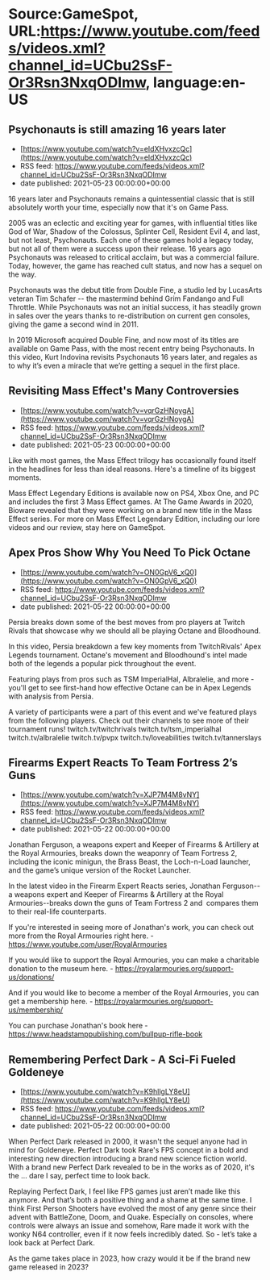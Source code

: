 # Source:GameSpot, URL:https://www.youtube.com/feeds/videos.xml?channel_id=UCbu2SsF-Or3Rsn3NxqODImw, language:en-US

## Psychonauts is still amazing 16 years later
 - [https://www.youtube.com/watch?v=eIdXHvxzcQc](https://www.youtube.com/watch?v=eIdXHvxzcQc)
 - RSS feed: https://www.youtube.com/feeds/videos.xml?channel_id=UCbu2SsF-Or3Rsn3NxqODImw
 - date published: 2021-05-23 00:00:00+00:00

16 years later and Psychonauts remains a quintessential classic that is still absolutely worth your time, especially now that it's on Game Pass.

2005 was an eclectic and exciting year for games, with influential titles like God of War, Shadow of the Colossus, Splinter Cell, Resident Evil 4, and last, but not least, Psychonauts. Each one of these games hold a legacy today, but not all of them were a success upon their release. 16 years ago Psychonauts was released to critical acclaim, but was a commercial failure. Today, however, the game has reached cult status, and now has a sequel on the way.

Psychonauts was the debut title from Double Fine, a studio led by LucasArts veteran Tim Schafer -- the mastermind behind Grim Fandango and Full Throttle. While Psychonauts was not an initial success, it has steadily grown in sales over the years thanks to re-distribution on current gen consoles, giving the game a second wind in 2011. 

In 2019 Microsoft acquired Double Fine, and now most of its titles are available on Game Pass, with the most recent entry being Psychonauts. In this video, Kurt Indovina revisits Psychonauts 16 years later, and regales as to why it’s even a miracle that we’re getting a sequel in the first place.

## Revisiting Mass Effect's Many Controversies
 - [https://www.youtube.com/watch?v=vqrGzHNoygA](https://www.youtube.com/watch?v=vqrGzHNoygA)
 - RSS feed: https://www.youtube.com/feeds/videos.xml?channel_id=UCbu2SsF-Or3Rsn3NxqODImw
 - date published: 2021-05-23 00:00:00+00:00

Like with most games, the Mass Effect trilogy has occasionally found itself in the headlines for less than ideal reasons. Here's a timeline of its biggest moments.

Mass Effect Legendary Editions is available now on PS4, Xbox One, and PC and includes the first 3 Mass Effect games. At The Game Awards in 2020, Bioware revealed that they were working on a brand new title in the Mass Effect series. For more on Mass Effect Legendary Edition, including our lore videos and our review, stay here on GameSpot.

## Apex Pros Show Why You Need To Pick Octane
 - [https://www.youtube.com/watch?v=ON0GpV6_xQ0](https://www.youtube.com/watch?v=ON0GpV6_xQ0)
 - RSS feed: https://www.youtube.com/feeds/videos.xml?channel_id=UCbu2SsF-Or3Rsn3NxqODImw
 - date published: 2021-05-22 00:00:00+00:00

Persia breaks down some of the best moves from pro players at Twitch Rivals that showcase why we should all be playing Octane and Bloodhound.

In this video, Persia breakdown a few key moments from TwitchRivals' Apex Legends tournament. Octane's movement and Bloodhound's intel made both of the legends a popular pick throughout the event. 

Featuring plays from pros such as TSM ImperialHal, Albralelie, and more - you'll get to see first-hand how effective Octane can be in Apex Legends with analysis from Persia. 

A variety of participants were a part of this event and we've featured plays from the following players. Check out their channels to see more of their tournament runs!
twitch.tv/twitchrivals
twitch.tv/tsm_imperialhal
twitch.tv/albralelie
twitch.tv/pvpx
twitch.tv/loveabilities
twitch.tv/tannerslays

## Firearms Expert Reacts To Team Fortress 2’s Guns
 - [https://www.youtube.com/watch?v=XJP7M4M8vNY](https://www.youtube.com/watch?v=XJP7M4M8vNY)
 - RSS feed: https://www.youtube.com/feeds/videos.xml?channel_id=UCbu2SsF-Or3Rsn3NxqODImw
 - date published: 2021-05-22 00:00:00+00:00

Jonathan Ferguson, a weapons expert and Keeper of Firearms & Artillery at the Royal Armouries, breaks down the weaponry of Team Fortress 2, including the iconic minigun, the Brass Beast, the Loch-n-Load launcher, and the game’s unique version of the Rocket Launcher.

In the latest video in the Firearm Expert Reacts series, Jonathan Ferguson--a weapons expert and Keeper of Firearms & Artillery at the Royal Armouries--breaks down the guns of Team Fortress 2 and  compares them to their real-life counterparts.

If you're interested in seeing more of Jonathan's work, you can check out more from the Royal Armouries right here. - https://www.youtube.com/user/RoyalArmouries

If you would like to support the Royal Armouries, you can make a charitable donation to the museum here. - https://royalarmouries.org/support-us/donations/

And if you would like to become a member of the Royal Armouries, you can get a membership here. - https://royalarmouries.org/support-us/membership/

You can purchase Jonathan's book here - https://www.headstamppublishing.com/bullpup-rifle-book

## Remembering Perfect Dark - A Sci-Fi Fueled Goldeneye
 - [https://www.youtube.com/watch?v=K9hllgLY8eU](https://www.youtube.com/watch?v=K9hllgLY8eU)
 - RSS feed: https://www.youtube.com/feeds/videos.xml?channel_id=UCbu2SsF-Or3Rsn3NxqODImw
 - date published: 2021-05-22 00:00:00+00:00

When Perfect Dark released in 2000, it wasn't the sequel anyone had in mind for Goldeneye. Perfect Dark took Rare's FPS concept in a bold and interesting new direction introducing a brand new science fiction world. With a brand new Perfect Dark revealed to be in the works as of 2020, it's the ... dare I say, perfect time to look back.

Replaying Perfect Dark, I feel like FPS games just aren’t made like this anymore. And that’s both a positive thing and a shame at the same time. I think First Person Shooters have evolved the most of any genre since their advent with BattleZone, Doom, and Quake. Especially on consoles, where controls were always an issue and somehow, Rare made it work with the wonky N64 controller, even if it now feels incredibly dated. So - let’s take a look back at Perfect Dark.

As the game takes place in 2023, how crazy would it be if the brand new game released in 2023?

